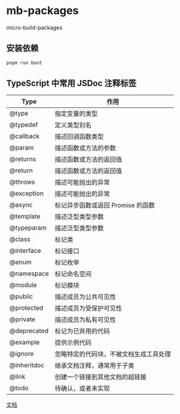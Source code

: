 # mb-packages

micro-build-packages

## 安装依赖

```bash
pnpm run boot
```

## TypeScript 中常用 JSDoc 注释标签

| Type        | 作用        |
| ----------- | ----------- |
| @type       | 指定变量的类型                 |
| @typedef    | 定义类型别名                   |
| @callback   | 描述回调函数类型               |
| @param      | 描述函数或方法的参数           |
| @returns    | 描述函数或方法的返回值         |
| @return     | 描述函数或方法的返回值         |
| @throws     | 描述可能抛出的异常             |
| @exception  | 描述可能抛出的异常             |
| @async      | 标记异步函数或返回 Promise 的函数 |
| @template   | 描述泛型类型参数               |
| @typeparam  | 描述泛型类型参数               |
| @class      | 标记类                         |
| @interface  | 标记接口                       |
| @enum       | 标记枚举                       |
| @namespace  | 标记命名空间                   |
| @module     | 标记模块                       |
| @public     | 描述成员为公共可见性           |
| @protected  | 描述成员为受保护可见性         |
| @private    | 描述成员为私有可见性           |
| @deprecated | 标记为已弃用的代码             |
| @example    | 提供示例代码                   |
| @ignore     | 忽略特定的代码块，不被文档生成工具处理 |
| @inheritdoc | 继承文档注释，通常用于子类       |
| @link       | 创建一个链接到其他文档的超链接   |
| @todo       | 待确认，或者未实现   |

[文档](https://ts.nodejs.cn/docs/handbook/jsdoc-supported-types.html)
